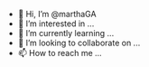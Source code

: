 - 👋 Hi, I’m @marthaGA
- 👀 I’m interested in ...
- 🌱 I’m currently learning ...
- 💞️ I’m looking to collaborate on ...
- 📫 How to reach me ...

<!---
marthaGA/marthaGA is a ✨ special ✨ repository because its `README.md` (this file) appears on your GitHub profile.
You can click the Preview link to take a look at your changes.
--->
